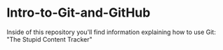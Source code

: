 # Intro-to-Git-and-GitHub
Inside of this repository you'll find information explaining how to use Git: "The Stupid Content Tracker"
